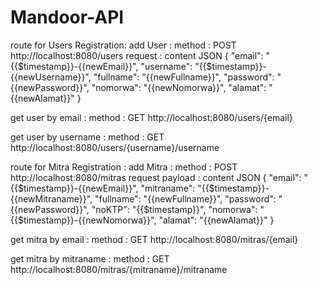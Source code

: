 # Mandoor-API
route for Users Registration:
add User :
method : POST
http://localhost:8080/users
request : content JSON
{
    "email": "{{$timestamp}}-{{newEmail}}",
    "username": "{{$timestamp}}-{{newUsername}}",
    "fullname": "{{newFullname}}",
    "password": "{{newPassword}}",
    "nomorwa": "{{newNomorwa}}",
    "alamat": "{{newAlamat}}"
}

get user by email :
method : GET
http://localhost:8080/users/{email}

get user by username : 
method : GET
http://localhost:8080/users/{username}/username

route for Mitra Registration :
add Mitra :
method : POST
http://localhost:8080/mitras
request payload : content JSON
{
    "email": "{{$timestamp}}-{{newEmail}}",
    "mitraname": "{{$timestamp}}-{{newMitraname}}",
    "fullname": "{{newFullname}}",
    "password": "{{newPassword}}",
    "noKTP": "{{$timestamp}}",
    "nomorwa": "{{$timestamp}}-{{newNomorwa}}",
    "alamat": "{{newAlamat}}"
}

get mitra by email :
method : GET
http://localhost:8080/mitras/{email}

get mitra by mitraname :
method : GET
http://localhost:8080/mitras/{mitraname}/mitraname
